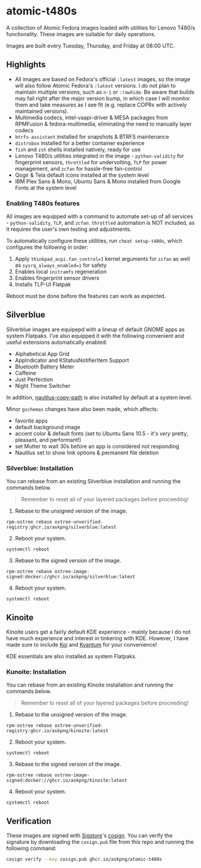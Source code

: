 # atomic-t480s

A collection of Atomic Fedora images loaded with utilities for Lenovo T480/s functionality. These images are suitable for daily operations.

Images are built every Tuesday, Thursday, and Friday at 08:00 UTC.

## Highlights

- All images are based on Fedora's official `:latest` images, so the image will also follow Atomic Fedora's `:latest` versions. I do not plan to maintain multiple versions, such as `n-1` or `:rawhide`. Be aware that builds may fail right after the major version bump, in which case I will monitor them and take measures as I see fit (e.g. replace COPRs with actively maintained versions).
- Multimedia codecs, intel-vaapi-driver & MESA packages from RPMFusion & fedora-multimedia, eliminating the need to manually layer codecs
- `btrfs-assistant` installed for snapshots & BTRFS maintenance
- `distrobox` installed for a better container experience
- `fish` and `zsh` shells installed natively, ready for use
- Lenovo T480/s utilities integrated in the image - `python-validity` for fingerprint sensors, `throttled` for undervolting, `TLP` for power management, and `zcfan` for hassle-free fan-control
- Qogir & Tela default icons installed at the system level
- IBM Plex Sans & Mono, Ubuntu Sans & Mono installed from Google Fonts at the system level

### Enabling T480s features

All images are equipped with a command to automate set-up of all services - `python-validity`, `TLP`, and `zcfan`. `throttled` automation is NOT included, as it requires the user's own testing and adjustments.

To automatically configure these utilities, run `cheat setup-t480s`, which configures the following in order:

1. Apply `thinkpad_acpi.fan_control=1` kernel arguments for `zcfan` as well as `sysrq_always_enabled=1` for safety
2. Enables local `initramfs` regeneration
3. Enables fingerprint sensor drivers
4. Installs TLP-UI Flatpak

Reboot must be done before the features can work as expected.

## Silverblue

Silverblue images are equipepd with a lineup of default GNOME apps as system Flatpaks. I've also equipped it with the following convenient and useful extensions automatically enabled:

- Alphabetical App Grid
- AppIndicator and KStatusNotifierItem Support
- Bluetooth Battery Meter
- Caffeine
- Just Perfection
- Night Theme Switcher

In addition, [nautilus-copy-path](https://github.com/chr314/nautilus-copy-path) is also installed by default at a system level.

Minor `gschemas` changes have also been made, which affects:

- favorite apps
- default background image
- accent color & default fonts (set to Ubuntu Sans 10.5 - it's *very* pretty, pleasant, and performant!)
- set Mutter to wait 30s before an app is considered not responding
- Nautilus set to show link options & permanent file deletion

### Silverblue: Installation

You can rebase from an existing Silverblue installation and running the commands below.

> Remember to reset all of your layered packages before proceeding!

1. Rebase to the unsigned version of the image.
  ```
  rpm-ostree rebase ostree-unverified-registry:ghcr.io/askpng/silverblue:latest
  ```
2. Reboot your system.
  ```
  systemctl reboot
  ```
3. Rebase to the signed version of the image.
  ```
  rpm-ostree rebase ostree-image-signed:docker://ghcr.io/askpng/silverblue:latest
  ```
4. Reboot your system.
  ```
  systemctl reboot
  ```

## Kinoite

Kinoite users get a fairly default KDE experience - mainly because I do not have much experience and interest in tinkering with KDE. However, I have made sure to include [Koi](https://github.com/baduhai/Koi) and [Kvantum](https://github.com/tsujan/Kvantum/) for your convenience! 

KDE essentials are also installed as system Flatpaks. 

### Kunoite: Installation

You can rebase from an existing Kinoite installation and running the commands below.

> Remember to reset all of your layered packages before proceeding!

1. Rebase to the unsigned version of the image.
  ```
  rpm-ostree rebase ostree-unverified-registry:ghcr.io/askpng/kinoite:latest
  ```
2. Reboot your system.
  ```
  systemctl reboot
  ```
3. Rebase to the signed version of the image.
  ```
  rpm-ostree rebase ostree-image-signed:docker://ghcr.io/askpng/kinoite:latest
  ```
4. Reboot your system.
  ```
  systemctl reboot
  ```

## Verification

These images are signed with [Sigstore](https://www.sigstore.dev/)'s [cosign](https://github.com/sigstore/cosign). You can verify the signature by downloading the `cosign.pub` file from this repo and running the following command:

```bash
cosign verify --key cosign.pub ghcr.io/askpng/atomic-t480s
```
